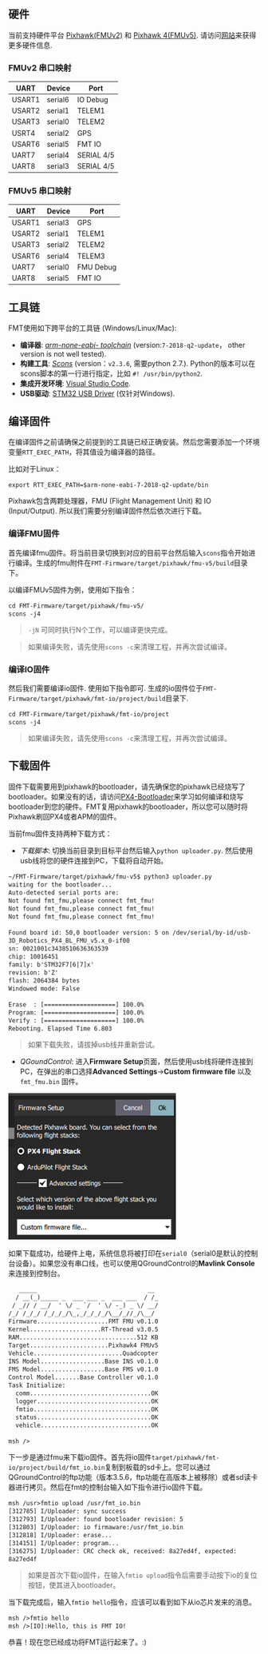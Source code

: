 
## 硬件

当前支持硬件平台 [Pixhawk(FMUv2)](https://docs.px4.io/master/en/flight_controller/pixhawk.html) 和 [Pixhawk 4(FMUv5)](https://docs.px4.io/master/en/flight_controller/pixhawk4.html). 请访问[网站](https://pixhawk.org/)来获得更多硬件信息.

### FMUv2 串口映射

|  UART   | Device  | Port |
|  ----   | ------  | ---- |
|  USART1 | serial6 | IO Debug |
|  USART2 | serial1 | TELEM1 |
|  USART3 | serial0 | TELEM2 |
|  USRT4  | serial2 | GPS |
|  USART6 | serial5 | FMT IO |
|  UART7  | serial4 | SERIAL 4/5 |
|  UART8  | serial3 | SERIAL 4/5 |

### FMUv5 串口映射

|  UART   | Device  | Port |
|  ----   | ------  | ---- |
|  USART1 | serial3 | GPS |
|  USART2 | serial1 | TELEM1 |
|  USART3 | serial2 | TELEM2 |
|  USART6 | serial4 | TELEM3 |
|  UART7  | serial0 | FMU Debug |
|  UART8  | serial5 | FMT IO |

## 工具链

FMT使用如下跨平台的工具链 (Windows/Linux/Mac):

- **编译器**: [*arm-none-eabi- toolchain*](https://developer.arm.com/tools-and-software/open-source-software/developer-tools/gnu-toolchain/gnu-rm/downloads) (version:`7-2018-q2-update`， other version is not well tested).
- **构建工具**: [*Scons*](https://sourceforge.net/projects/scons/files/scons/2.3.6/) (version：`v2.3.6`, 需要python 2.7.). Python的版本可以在scons脚本的第一行进行指定，比如 `#! /usr/bin/python2`.
- **集成开发环境**: [Visual Studio Code](https://code.visualstudio.com/).
- **USB驱动**: [STM32 USB Driver](https://www.st.com/en/development-tools/stsw-stm32102.html) (仅针对Windows).

## 编译固件

在编译固件之前请确保之前提到的工具链已经正确安装。然后您需要添加一个环境变量`RTT_EXEC_PATH`，将其值设为编译器的路径。

比如对于Linux：

```shell
export RTT_EXEC_PATH=$arm-none-eabi-7-2018-q2-update/bin
```

Pixhawk包含两颗处理器，FMU (Flight Management Unit) 和 IO (Input/Output). 所以我们需要分别编译固件然后依次进行下载。

### 编译FMU固件

首先编译fmu固件。将当前目录切换到对应的目前平台然后输入`scons`指令开始进行编译。生成的fmu附件在`FMT-Firmware/target/pixhawk/fmu-v5/build`目录下。

以编译FMUv5固件为例，使用如下指令：

```shell
cd FMT-Firmware/target/pixhawk/fmu-v5/
scons -j4
```

> `-jN` 可同时执行N个工作，可以编译更快完成。

> 如果编译失败，请先使用`scons -c`来清理工程，并再次尝试编译。

### 编译IO固件

然后我们需要编译io固件. 使用如下指令即可. 生成的io固件位于`FMT-Firmware/target/pixhawk/fmt-io/project/build`目录下.

```shell
cd FMT-Firmware/target/pixhawk/fmt-io/project
scons -j4
```

> 如果编译失败，请先使用`scons -c`来清理工程，并再次尝试编译。

## 下载固件

固件下载需要用到pixhawk的bootloader，请先确保您的pixhawk已经烧写了bootloader。如果没有的话，请访问[PX4-Bootloader](https://github.com/PX4/PX4-Bootloader)来学习如何编译和烧写bootloader到您的硬件。FMT复用pixhawk的bootloader，所以您可以随时将Pixhawk刷回PX4或者APM的固件。

当前fmu固件支持两种下载方式：

- *下载脚本*: 切换当前目录到目标平台然后输入`python uploader.py`. 然后使用usb线将您的硬件连接到PC，下载将自动开始。

```
~/FMT-Firmware/target/pixhawk/fmu-v5$ python3 uploader.py 
waiting for the bootloader...
Auto-detected serial ports are:
Not found fmt_fmu,please connect fmt_fmu!
Not found fmt_fmu,please connect fmt_fmu!
Not found fmt_fmu,please connect fmt_fmu!

Found board id: 50,0 bootloader version: 5 on /dev/serial/by-id/usb-3D_Robotics_PX4_BL_FMU_v5.x_0-if00
sn: 0021001c3438510636363539
chip: 10016451
family: b'STM32F7[6|7]x'
revision: b'Z'
flash: 2064384 bytes
Windowed mode: False

Erase  : [====================] 100.0%
Program: [====================] 100.0%
Verify : [====================] 100.0%
Rebooting. Elapsed Time 6.803

```

> 如果下载失败，请拔掉usb线并重新尝试。

- *QGoundControl*: 进入**Firmware Setup**页面，然后使用usb线将硬件连接到PC，在弹出的串口选择**Advanced Settings**->**Custom firmware file** 以及`fmt_fmu.bin` 固件。

![qgc_download](../figures/qgc_download.png)

如果下载成功，给硬件上电，系统信息将被打印在`serial0`（serial0是默认的控制台设备）。如果您没有串口线，也可以使用QGroundControl的**Mavlink Console**来连接到控制台。

```
   _____                               __ 
  / __(_)_____ _  ___ ___ _  ___ ___  / /_
 / _// / __/  ' \/ _ `/  ' \/ -_) _ \/ __/
/_/ /_/_/ /_/_/_/\_,_/_/_/_/\__/_//_/\__/ 
Firmware....................FMT FMU v0.1.0
Kernel....................RT-Thread v3.0.5
RAM.................................512 KB
Target......................Pixhawk4 FMUv5
Vehicle.........................Quadcopter
INS Model..................Base INS v0.1.0
FMS Model..................Base FMS v0.1.0
Control Model.......Base Controller v0.1.0
Task Initialize:
  comm..................................OK
  logger................................OK
  fmtio.................................OK
  status................................OK
  vehicle...............................OK

msh />
```

下一步是通过fmu来下载io固件。首先将io固件`target/pixhawk/fmt-io/project/build/fmt_io.bin`复制到板载的sd卡上。您可以通过QGroundControl的ftp功能（版本3.5.6，ftp功能在高版本上被移除）或者sd读卡器进行拷贝。然后在fmt的控制台输入如下指令进行io固件下载。

```
msh /usr>fmtio upload /usr/fmt_io.bin
[312785] I/Uploader: sync success
[312793] I/Uploader: found bootloader revision: 5
[312803] I/Uploader: io firmaware:/usr/fmt_io.bin
[312818] I/Uploader: erase...
[314151] I/Uploader: program...
[316275] I/Uploader: CRC check ok, received: 8a27ed4f, expected: 8a27ed4f
```

> 如果是首次下载io固件，在输入`fmtio upload`指令后需要手动按下io的复位按钮，使其进入bootloader。

当下载完成后，输入`fmtio hello`指令，应该可以看到如下从io芯片发来的消息。

```
msh />fmtio hello
msh />[IO]:Hello, this is FMT IO!
```

恭喜！现在您已经成功将FMT运行起来了。:)
